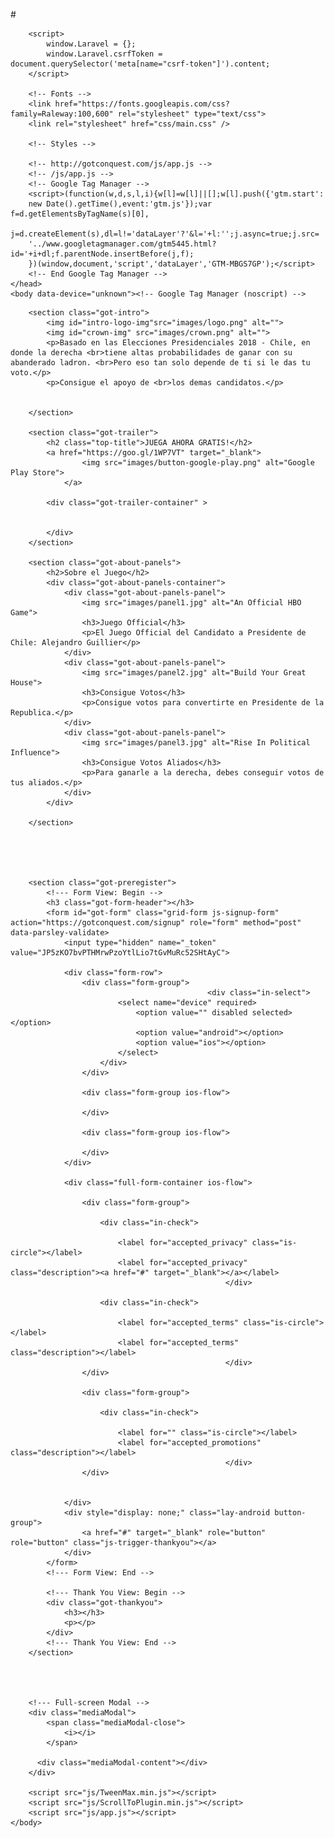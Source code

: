 #<!doctype html>
<html lang="en">
    
<!-- Mirrored from gotconquest.com/ by HTTrack Website Copier/3.x [XR&CO'2014], Sat, 11 Nov 2017 09:02:43 GMT -->
<!-- Added by HTTrack --><meta http-equiv="content-type" content="text/html;charset=UTF-8" /><!-- /Added by HTTrack -->
<head>
        <meta charset="utf-8">
        <meta http-equiv="X-UA-Compatible" content="IE=edge">
        <meta name="viewport" content="width=device-width, initial-scale=1">
        <title>Game of Guillier - Elecciones 2o18</title>
        <meta name="base_url" content="index.html">
        <meta name="csrf-token" content="JP5zKO7bvPTHMrwPzoYtlLio7tGvMuRc52SHtAyC">
        <meta name="description" content="Pre-register now for Game of Thrones: Conquest, HBO’s new mobile MMO strategy game, to get the Prepare for War Bundle ($50 value) at launch! Build your own House to become the next Stark, Targaryan, or Lannister. Are you prepared to Fight for the Crown?">
        <meta name="keywords" content="Game of thrones, hbo, mmo, mobile game, strategy, Lannister, targaryan, danerys, jon snow, cersei, littlefinger, sansa, arya, multiplayer, alliances, whitewalker, dragons, stark">

        <script>
            window.Laravel = {};
            window.Laravel.csrfToken = document.querySelector('meta[name="csrf-token"]').content;
        </script>

        <!-- Fonts -->
        <link href="https://fonts.googleapis.com/css?family=Raleway:100,600" rel="stylesheet" type="text/css">
        <link rel="stylesheet" href="css/main.css" />

        <!-- Styles -->

        <!-- http://gotconquest.com/js/app.js -->
        <!-- /js/app.js -->
        <!-- Google Tag Manager -->
        <script>(function(w,d,s,l,i){w[l]=w[l]||[];w[l].push({'gtm.start':
        new Date().getTime(),event:'gtm.js'});var f=d.getElementsByTagName(s)[0],
        j=d.createElement(s),dl=l!='dataLayer'?'&l='+l:'';j.async=true;j.src=
        '../www.googletagmanager.com/gtm5445.html?id='+i+dl;f.parentNode.insertBefore(j,f);
        })(window,document,'script','dataLayer','GTM-MBGS7GP');</script>
        <!-- End Google Tag Manager -->
    </head>
    <body data-device="unknown"><!-- Google Tag Manager (noscript) -->
<noscript><iframe src="https://www.googletagmanager.com/ns.html?id=GTM-MBGS7GP"
height="0" width="0" style="display:none;visibility:hidden"></iframe></noscript>
<!-- End Google Tag Manager (noscript) -->
<svg style="position: absolute; width: 0; height: 0; overflow: hidden;" version="1.1" xmlns="http://www.w3.org/2000/svg" xmlns:xlink="http://www.w3.org/1999/xlink">
<defs>
<symbol id="icon-facebook" viewBox="0 0 32 32">
<title>facebook</title>
<path d="M19 6h5v-6h-5c-3.86 0-7 3.14-7 7v3h-4v6h4v16h6v-16h5l1-6h-6v-3c0-0.542 0.458-1 1-1z"></path>
</symbol>
<symbol id="icon-twitter" viewBox="0 0 32 32">
<title>twitter</title>
<path d="M32 7.075c-1.175 0.525-2.444 0.875-3.769 1.031 1.356-0.813 2.394-2.1 2.887-3.631-1.269 0.75-2.675 1.3-4.169 1.594-1.2-1.275-2.906-2.069-4.794-2.069-3.625 0-6.563 2.938-6.563 6.563 0 0.512 0.056 1.012 0.169 1.494-5.456-0.275-10.294-2.888-13.531-6.862-0.563 0.969-0.887 2.1-0.887 3.3 0 2.275 1.156 4.287 2.919 5.463-1.075-0.031-2.087-0.331-2.975-0.819 0 0.025 0 0.056 0 0.081 0 3.181 2.263 5.838 5.269 6.437-0.55 0.15-1.131 0.231-1.731 0.231-0.425 0-0.831-0.044-1.237-0.119 0.838 2.606 3.263 4.506 6.131 4.563-2.25 1.762-5.075 2.813-8.156 2.813-0.531 0-1.050-0.031-1.569-0.094 2.913 1.869 6.362 2.95 10.069 2.95 12.075 0 18.681-10.006 18.681-18.681 0-0.287-0.006-0.569-0.019-0.85 1.281-0.919 2.394-2.075 3.275-3.394z"></path>
</symbol>
<symbol id="icon-youtube" viewBox="0 0 32 32">
<title>youtube</title>
<path d="M31.681 9.6c0 0-0.313-2.206-1.275-3.175-1.219-1.275-2.581-1.281-3.206-1.356-4.475-0.325-11.194-0.325-11.194-0.325h-0.012c0 0-6.719 0-11.194 0.325-0.625 0.075-1.987 0.081-3.206 1.356-0.963 0.969-1.269 3.175-1.269 3.175s-0.319 2.588-0.319 5.181v2.425c0 2.587 0.319 5.181 0.319 5.181s0.313 2.206 1.269 3.175c1.219 1.275 2.819 1.231 3.531 1.369 2.563 0.244 10.881 0.319 10.881 0.319s6.725-0.012 11.2-0.331c0.625-0.075 1.988-0.081 3.206-1.356 0.962-0.969 1.275-3.175 1.275-3.175s0.319-2.587 0.319-5.181v-2.425c-0.006-2.588-0.325-5.181-0.325-5.181zM12.694 20.15v-8.994l8.644 4.513-8.644 4.481z"></path>
</symbol>
</defs>
</svg>

        <section class="got-intro">
            <img id="intro-logo-img"src="images/logo.png" alt="">
            <img id="crown-img" src="images/crown.png" alt="">
            <p>Basado en las Elecciones Presidenciales 2018 - Chile, en donde la derecha <br>tiene altas probabilidades de ganar con su abanderado ladron. <br>Pero eso tan solo depende de ti si le das tu voto.</p>
            <p>Consigue el apoyo de <br>los demas candidatos.</p>
            
        
        </section>

        <section class="got-trailer">
            <h2 class="top-title">JUEGA AHORA GRATIS!</h2>
            <a href="https://goo.gl/1WP7VT" target="_blank">
                    <img src="images/button-google-play.png" alt="Google Play Store">
                </a> 
            
            <div class="got-trailer-container" >
               
                
            </div>
        </section>

        <section class="got-about-panels">
            <h2>Sobre el Juego</h2>
            <div class="got-about-panels-container">
                <div class="got-about-panels-panel">
                    <img src="images/panel1.jpg" alt="An Official HBO Game">
                    <h3>Juego Official</h3>
                    <p>El Juego Official del Candidato a Presidente de Chile: Alejandro Guillier</p>
                </div>
                <div class="got-about-panels-panel">
                    <img src="images/panel2.jpg" alt="Build Your Great House">
                    <h3>Consigue Votos</h3>
                    <p>Consigue votos para convertirte en Presidente de la Republica.</p>
                </div>
                <div class="got-about-panels-panel">
                    <img src="images/panel3.jpg" alt="Rise In Political Influence">
                    <h3>Consigue Votos Aliados</h3>
                    <p>Para ganarle a la derecha, debes conseguir votos de tus aliados.</p>
                </div>
            </div>
            
        </section>

        

        

        <section class="got-preregister">
            <!--- Form View: Begin -->
            <h3 class="got-form-header"></h3>
            <form id="got-form" class="grid-form js-signup-form" action="https://gotconquest.com/signup" role="form" method="post" data-parsley-validate>
                <input type="hidden" name="_token" value="JP5zKO7bvPTHMrwPzoYtlLio7tGvMuRc52SHtAyC">

                <div class="form-row">
                    <div class="form-group">
                                                <div class="in-select">
                            <select name="device" required>
                                <option value="" disabled selected></option>
                                <option value="android"></option>
                                <option value="ios"></option>
                            </select>
                        </div>
                    </div>

                    <div class="form-group ios-flow">
                                                
                    </div>

                    <div class="form-group ios-flow">
                                                
                    </div>
                </div>

                <div class="full-form-container ios-flow">

                    <div class="form-group">
                        
                        <div class="in-check">
                            
                            <label for="accepted_privacy" class="is-circle"></label>
                            <label for="accepted_privacy" class="description"><a href="#" target="_blank"></a></label>
                                                    </div>

                        <div class="in-check">
                            
                            <label for="accepted_terms" class="is-circle"></label>
                            <label for="accepted_terms" class="description"></label>
                                                    </div>
                    </div>

                    <div class="form-group">
                        
                        <div class="in-check">
                            
                            <label for="" class="is-circle"></label>
                            <label for="accepted_promotions" class="description"></label>
                                                    </div>
                    </div>

                    
                </div>
                <div style="display: none;" class="lay-android button-group">
                    <a href="#" target="_blank" role="button" role="button" class="js-trigger-thankyou"></a>
                </div>
            </form>
            <!--- Form View: End -->

            <!--- Thank You View: Begin -->
            <div class="got-thankyou">
                <h3></h3>
                <p></p>
            </div>
            <!--- Thank You View: End -->
        </section>
        
        
            

        <!--- Full-screen Modal -->
        <div class="mediaModal">
            <span class="mediaModal-close">
                <i></i>
            </span>

          <div class="mediaModal-content"></div>
        </div>

        <script src="js/TweenMax.min.js"></script>
        <script src="js/ScrollToPlugin.min.js"></script>
        <script src="js/app.js"></script>
    </body>

<!-- Mirrored from gotconquest.com/ by HTTrack Website Copier/3.x [XR&CO'2014], Sat, 11 Nov 2017 09:02:48 GMT -->
</html>
